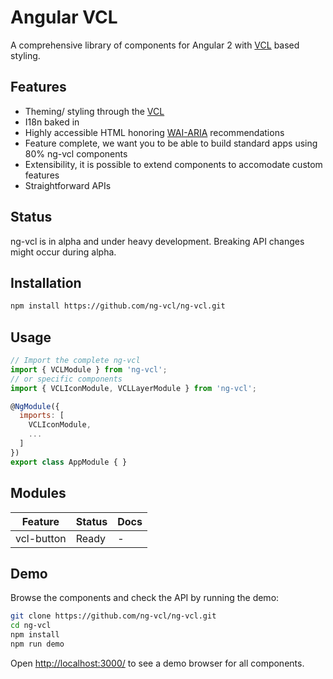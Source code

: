 # Angular VCL

A comprehensive library of components for Angular 2
with [VCL](http://vcl.github.io/) based styling.

## Features

- Theming/ styling through the [VCL](http://vcl.github.io/)
- I18n baked in
- Highly accessible HTML honoring [WAI-ARIA](https://www.w3.org/WAI/intro/aria) recommendations
- Feature complete, we want you to be able to build standard apps using 80% ng-vcl components
- Extensibility, it is possible to extend components to accomodate custom features
- Straightforward APIs

## Status

ng-vcl is in alpha and under heavy development.
Breaking API changes might occur during alpha.

## Installation

```sh
npm install https://github.com/ng-vcl/ng-vcl.git
```

## Usage

```js
// Import the complete ng-vcl
import { VCLModule } from 'ng-vcl';
// or specific components
import { VCLIconModule, VCLLayerModule } from 'ng-vcl';

@NgModule({
  imports: [
    VCLIconModule,
    ...
  ]
})
export class AppModule { }
```


## Modules

| Feature          | Status                                       | Docs         |
|------------------|----------------------------------------------|--------------|
| vcl-button       |                                        Ready |            - |

 [1]: https://github.com/angular/material2/blob/master/src/lib/button/README.md


## Demo

Browse the components and check the API by running the demo:

```sh
git clone https://github.com/ng-vcl/ng-vcl.git
cd ng-vcl
npm install
npm run demo
```
Open [http://localhost:3000/](http://localhost:3000/) to see a demo browser
for all components.

